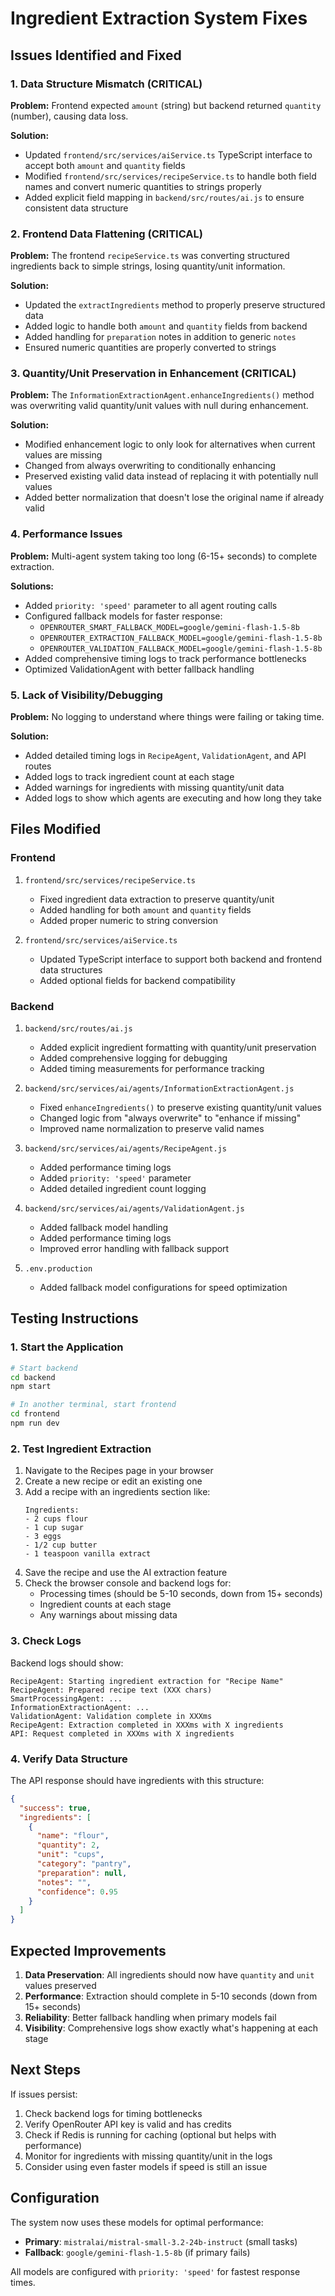 # Ingredient Extraction System Fixes

## Issues Identified and Fixed

### 1. Data Structure Mismatch (CRITICAL)
**Problem:** Frontend expected `amount` (string) but backend returned `quantity` (number), causing data loss.

**Solution:**
- Updated `frontend/src/services/aiService.ts` TypeScript interface to accept both `amount` and `quantity` fields
- Modified `frontend/src/services/recipeService.ts` to handle both field names and convert numeric quantities to strings properly
- Added explicit field mapping in `backend/src/routes/ai.js` to ensure consistent data structure

### 2. Frontend Data Flattening (CRITICAL)
**Problem:** The frontend `recipeService.ts` was converting structured ingredients back to simple strings, losing quantity/unit information.

**Solution:**
- Updated the `extractIngredients` method to properly preserve structured data
- Added logic to handle both `amount` and `quantity` fields from backend
- Added handling for `preparation` notes in addition to generic `notes`
- Ensured numeric quantities are properly converted to strings

### 3. Quantity/Unit Preservation in Enhancement (CRITICAL)
**Problem:** The `InformationExtractionAgent.enhanceIngredients()` method was overwriting valid quantity/unit values with null during enhancement.

**Solution:**
- Modified enhancement logic to only look for alternatives when current values are missing
- Changed from always overwriting to conditionally enhancing
- Preserved existing valid data instead of replacing it with potentially null values
- Added better normalization that doesn't lose the original name if already valid

### 4. Performance Issues
**Problem:** Multi-agent system taking too long (6-15+ seconds) to complete extraction.

**Solutions:**
- Added `priority: 'speed'` parameter to all agent routing calls
- Configured fallback models for faster response:
  - `OPENROUTER_SMART_FALLBACK_MODEL=google/gemini-flash-1.5-8b`
  - `OPENROUTER_EXTRACTION_FALLBACK_MODEL=google/gemini-flash-1.5-8b`
  - `OPENROUTER_VALIDATION_FALLBACK_MODEL=google/gemini-flash-1.5-8b`
- Added comprehensive timing logs to track performance bottlenecks
- Optimized ValidationAgent with better fallback handling

### 5. Lack of Visibility/Debugging
**Problem:** No logging to understand where things were failing or taking time.

**Solution:**
- Added detailed timing logs in `RecipeAgent`, `ValidationAgent`, and API routes
- Added logs to track ingredient count at each stage
- Added warnings for ingredients with missing quantity/unit data
- Added logs to show which agents are executing and how long they take

## Files Modified

### Frontend
1. `frontend/src/services/recipeService.ts`
   - Fixed ingredient data extraction to preserve quantity/unit
   - Added handling for both `amount` and `quantity` fields
   - Added proper numeric to string conversion

2. `frontend/src/services/aiService.ts`
   - Updated TypeScript interface to support both backend and frontend data structures
   - Added optional fields for backend compatibility

### Backend
1. `backend/src/routes/ai.js`
   - Added explicit ingredient formatting with quantity/unit preservation
   - Added comprehensive logging for debugging
   - Added timing measurements for performance tracking

2. `backend/src/services/ai/agents/InformationExtractionAgent.js`
   - Fixed `enhanceIngredients()` to preserve existing quantity/unit values
   - Changed logic from "always overwrite" to "enhance if missing"
   - Improved name normalization to preserve valid names

3. `backend/src/services/ai/agents/RecipeAgent.js`
   - Added performance timing logs
   - Added `priority: 'speed'` parameter
   - Added detailed ingredient count logging

4. `backend/src/services/ai/agents/ValidationAgent.js`
   - Added fallback model handling
   - Added performance timing logs
   - Improved error handling with fallback support

5. `.env.production`
   - Added fallback model configurations for speed optimization

## Testing Instructions

### 1. Start the Application
```bash
# Start backend
cd backend
npm start

# In another terminal, start frontend
cd frontend
npm run dev
```

### 2. Test Ingredient Extraction
1. Navigate to the Recipes page in your browser
2. Create a new recipe or edit an existing one
3. Add a recipe with an ingredients section like:
   ```
   Ingredients:
   - 2 cups flour
   - 1 cup sugar
   - 3 eggs
   - 1/2 cup butter
   - 1 teaspoon vanilla extract
   ```
4. Save the recipe and use the AI extraction feature
5. Check the browser console and backend logs for:
   - Processing times (should be 5-10 seconds, down from 15+ seconds)
   - Ingredient counts at each stage
   - Any warnings about missing data

### 3. Check Logs
Backend logs should show:
```
RecipeAgent: Starting ingredient extraction for "Recipe Name"
RecipeAgent: Prepared recipe text (XXX chars)
SmartProcessingAgent: ...
InformationExtractionAgent: ...
ValidationAgent: Validation complete in XXXms
RecipeAgent: Extraction completed in XXXms with X ingredients
API: Request completed in XXXms with X ingredients
```

### 4. Verify Data Structure
The API response should have ingredients with this structure:
```json
{
  "success": true,
  "ingredients": [
    {
      "name": "flour",
      "quantity": 2,
      "unit": "cups",
      "category": "pantry",
      "preparation": null,
      "notes": "",
      "confidence": 0.95
    }
  ]
}
```

## Expected Improvements

1. **Data Preservation**: All ingredients should now have `quantity` and `unit` values preserved
2. **Performance**: Extraction should complete in 5-10 seconds (down from 15+ seconds)
3. **Reliability**: Better fallback handling when primary models fail
4. **Visibility**: Comprehensive logs show exactly what's happening at each stage

## Next Steps

If issues persist:
1. Check backend logs for timing bottlenecks
2. Verify OpenRouter API key is valid and has credits
3. Check if Redis is running for caching (optional but helps with performance)
4. Monitor for ingredients with missing quantity/unit in the logs
5. Consider using even faster models if speed is still an issue

## Configuration

The system now uses these models for optimal performance:
- **Primary**: `mistralai/mistral-small-3.2-24b-instruct` (small tasks)
- **Fallback**: `google/gemini-flash-1.5-8b` (if primary fails)

All models are configured with `priority: 'speed'` for fastest response times.
